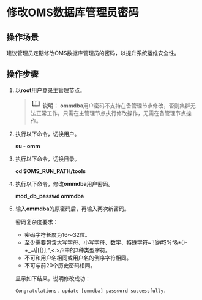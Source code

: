 # 修改OMS数据库管理员密码<a name="admin_guide_000259"></a>

## 操作场景<a name="section53657680114714"></a>

建议管理员定期修改OMS数据库管理员的密码，以提升系统运维安全性。

## 操作步骤<a name="section118571844103817"></a>

1.  以**root**用户登录主管理节点。

    >![](public_sys-resources/icon-note.gif) **说明：** 
    >**ommdba**用户密码不支持在备管理节点修改，否则集群无法正常工作。只需在主管理节点执行修改操作，无需在备管理节点操作。

2.  执行以下命令，切换用户。

    **su - omm**

3.  执行以下命令，切换目录。

    **cd $OMS\_RUN\_PATH/tools**

4.  执行以下命令，修改**ommdba**用户密码。

    **mod\_db\_passwd ommdba**

5.  输入**ommdba**的原密码后，再输入两次新密码。

    密码复杂度要求：

    -   密码字符长度为16～32位。
    -   至少需要包含大写字母、小写字母、数字、特殊字符\~\`!@\#$%^&\*\(\)-+\_=\\|\[\{\}\];",<.\>/?中的3种类型字符。
    -   不可和用户名相同或用户名的倒序字符相同。
    -   不可与前20个历史密码相同。

    显示如下结果，说明修改成功：

    ```
    Congratulations, update [ommdba] password successfully.
    ```


